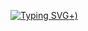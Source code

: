 [![Typing SVG](https://readme-typing-svg.demolab.com?font=Fira+Code&weight=600&size=25&duration=4000&pause=400&color=F70000&vCenter=true&repeat=false&width=550&lines=Hi+there%2C;I'm+Hossein+Khalili;I+hope+you+are+always+happy%3A)+)](https://git.io/typing-svg)
